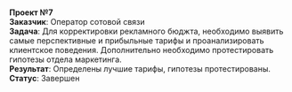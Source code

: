<br><b>Проект №7</b>
<br><b>Заказчик</b>: Оператор сотовой связи
<br><b>Задача</b>: Для корректировки рекламного бюджта, необходимо выявить самые перспективные и прибыльные тарифы и проанализировать клиентское поведения. Дополнительно необходимо протестировать гипотезы отдела маркетинга.
<br><b>Результат</b>: Определены лучшие тарифы, гипотезы протестированы.
<br><b>Статус</b>: Завершен
